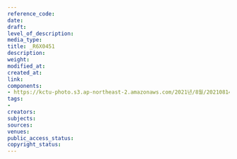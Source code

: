 ```yaml
---
reference_code: 
date: 
draft: 
level_of_description: 
media_type: 
title: _R6X0451
description: 
weight: 
modified_at: 
created_at: 
link: 
components:
- https://kctu-photo.s3.ap-northeast-2.amazonaws.com/2021년/8월/20210814_8.15+전국노동자대회/_R6X0451.jpg
tags:
- 
creators: 
subjects: 
sources: 
venues: 
public_access_status: 
copyright_status: 
---
```


